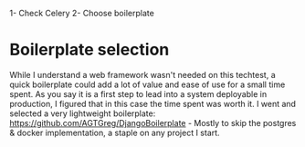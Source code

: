 1- Check Celery
2- Choose boilerplate

# Boilerplate selection
While I understand a web framework wasn't needed on this techtest, a quick boilerplate could add a lot of value and ease of use for a small time spent. As you say it is a first step to lead into a system deployable in production, I figured that in this case the time spent was worth it.
I went and selected a very lightweight boilerplate: https://github.com/AGTGreg/DjangoBoilerplate - Mostly to skip the postgres & docker implementation, a staple on any project I start.